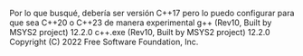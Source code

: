 Por lo que busqué, debería ser versión C++17 pero lo puedo configurar para que sea C++20 o C++23 de manera experimental
g++ (Rev10, Built by MSYS2 project) 12.2.0
c++.exe (Rev10, Built by MSYS2 project) 12.2.0
Copyright (C) 2022 Free Software Foundation, Inc.
